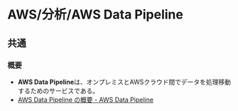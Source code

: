 # AWS/分析/AWS Data Pipeline

## 共通

### 概要

- **AWS Data Pipeline**は、オンプレミスとAWSクラウド間でデータを処理移動するためのサービスである。
- [AWS Data Pipeline の概要 - AWS Data Pipeline](https://docs.aws.amazon.com/ja_jp/datapipeline/latest/DeveloperGuide/what-is-datapipeline.html)
